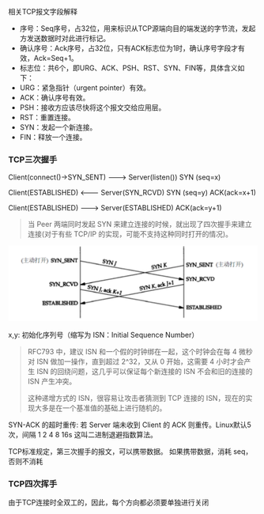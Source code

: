 相关TCP报文字段解释

- 序号：Seq序号，占32位，用来标识从TCP源端向目的端发送的字节流，发起方发送数据时对此进行标记。
- 确认序号：Ack序号，占32位，只有ACK标志位为1时，确认序号字段才有效，Ack=Seq+1。
- 标志位：共6个，即URG、ACK、PSH、RST、SYN、FIN等，具体含义如下：
- URG：紧急指针（urgent pointer）有效。
- ACK：确认序号有效。
- PSH：接收方应该尽快将这个报文交给应用层。
- RST：重置连接。
- SYN：发起一个新连接。
- FIN：释放一个连接。

### TCP三次握手

Client(connect()->SYN_SENT) 	---> 	Server(listen()) SYN (seq=x)

Client(ESTABLISHED) 		    <--- 	Server(SYN_RCVD) SYN (seq=y) ACK(ack=x+1)

Client(ESTABLISHED)				---> 	Server(ESTABLISHED) ACK(ack=y+1)

> 当 Peer 两端同时发起 SYN 来建立连接的时候，就出现了四次握手来建立连接(对于有些 TCP/IP 的实现，可能不支持这种同时打开的情况)。

<img src="%E6%8F%A1%E6%89%8B%E6%8C%A5%E6%89%8B.assets/image-20210523162242527.png" alt="image-20210523162242527" style="zoom:50%;" />

x,y: 初始化序列号（缩写为 ISN：Initial Sequence Number）

> RFC793 中，建议 ISN 和一个假的时钟绑在一起，这个时钟会在每 4 微秒对 ISN 做加一操作，直到超过 2^32，又从 0 开始，这需要 4 小时才会产生 ISN 的回绕问题，这几乎可以保证每个新连接的 ISN 不会和旧的连接的 ISN 产生冲突。
>
> 这种递增方式的 ISN，很容易让攻击者猜测到 TCP 连接的 ISN，现在的实现大多是在一个基准值的基础上进行随机的。

SYN-ACK 的超时重传: 若 Server 端未收到 Client 的 ACK 则重传。Linux默认5次，间隔 1 2 4 8 16s 这叫二进制退避指数算法。

TCP标准规定，第三次握手的报文，可以携带数据。
如果携带数据，消耗 seq，否则不消耗


### TCP四次挥手

由于TCP连接时全双工的，因此，每个方向都必须要单独进行关闭